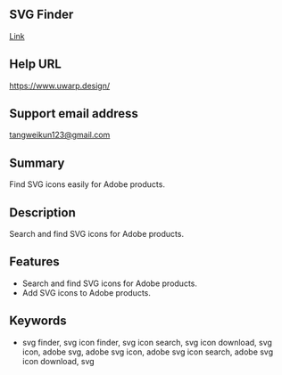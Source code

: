 ## SVG Finder

[Link](https://wi142mmn4.wxp.adobe-addons.com/)

## Help URL

https://www.uwarp.design/

## Support email address

tangweikun123@gmail.com

## Summary

Find SVG icons easily for Adobe products.

## Description

Search and find SVG icons for Adobe products.

## Features

- Search and find SVG icons for Adobe products.
- Add SVG icons to Adobe products.

## Keywords

- svg finder, svg icon finder, svg icon search, svg icon download, svg icon, adobe svg, adobe svg icon, adobe svg icon search, adobe svg icon download, svg
